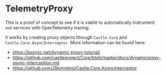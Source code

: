 # TelemetryProxy
This is a proof of concept to see if it is viable to automatically instrument out services with OpenTelemetry tracing.

It works by creating proxy objects through `Castle.Core` and `Castle.Core.AsyncInterceptor`.
More information can be found here:
- https://kozmic.net/dynamic-proxy-tutorial/
- https://github.com/castleproject/Core/blob/master/docs/dynamicproxy-async-interception.md
- https://github.com/JSkimming/Castle.Core.AsyncInterceptor
